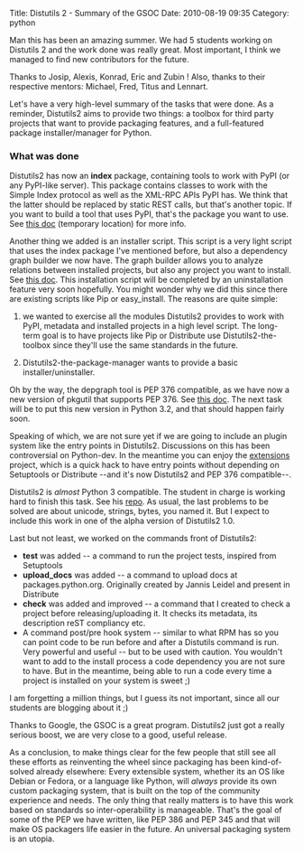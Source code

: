 Title: Distutils 2 - Summary of the GSOC
Date: 2010-08-19 09:35
Category: python

Man this has been an amazing summer. We had 5 students working on
Distutils 2 and the work done was really great. Most important, I think
we managed to find new contributors for the future.   
  
Thanks to Josip, Alexis, Konrad, Eric and Zubin ! Also, thanks to their
respective mentors: Michael, Fred, Titus and Lennart.   
  
Let's have a very high-level summary of the tasks that were done. As a
reminder, Distutils2 aims to provide two things: a toolbox for third
party projects that want to provide packaging features, and a
full-featured package installer/manager for Python.   
### What was done

  
Distutils2 has now an **index** package, containing tools to work with
PyPI (or any PyPI-like server). This package contains classes to work
with the Simple Index protocol as well as the XML-RPC APIs PyPI has. We
think that the latter should be replaced by static REST calls, but
that's another topic. If you want to build a tool that uses PyPI, that's
the package you want to use. See [this doc][] (temporary location) for
more info.   
  
Another thing we added is an installer script. This script is a very
light script that uses the index package I've mentioned before, but also
a dependency graph builder we now have. The graph builder allows you to
analyze relations between installed projects, but also any project you
want to install. See [this doc][1]. This installation script will be
completed by an uninstallation feature very soon hopefully. You might
wonder why we did this since there are existing scripts like Pip or
easy\_install. The reasons are quite simple:   
  
1) we wanted to exercise all the modules Distutils2 provides to work
with PyPI, metadata and installed projects in a high level script. The
long-term goal is to have projects like Pip or Distribute use
Distutils2-the-toolbox since they'll use the same standards in the
future.   
  
2) Distutils2-the-package-manager wants to provide a basic
installer/uninstaller.   
  
Oh by the way, the depgraph tool is PEP 376 compatible, as we have now
a new version of pkgutil that supports PEP 376. See [this doc][2]. The
next task will be to put this new version in Python 3.2, and that should
happen fairly soon.   
  
Speaking of which, we are not sure yet if we are going to include an
plugin system like the entry points in Distutils2. Discussions on this
has been controversial on Python-dev. In the meantime you can enjoy the
[extensions][] project, which is a quick hack to have entry points
without depending on Setuptools or Distribute --and it's now Distutils2
and PEP 376 compatible--.   
  
Distutils2 is *almost* Python 3 compatible. The student in charge is
working hard to finish this task. See his [repo][]. As usual, the last
problems to be solved are about unicode, strings, bytes, you named it.
But I expect to include this work in one of the alpha version of
Distutils2 1.0.   
  
Last but not least, we worked on the commands front of Distutils2:   
-   **test** was added -- a command to run the project tests, inspired
    from Setuptools
-   **upload\_docs** was added -- a command to upload docs at
    packages.python.org. Originally created by Jannis Leidel and present
    in Distribute
-   **check** was added and improved -- a command that I created to
    check a project before releasing/uploading it. It checks its
    metadata, its description reST compliancy etc.
-   A command post/pre hook system -- similar to what RPM has so you can
    point code to be run before and after a Distutils command is run.
    Very powerful and useful -- but to be used with caution. You
    wouldn't want to add to the install process a code dependency you
    are not sure to have. But in the meantime, being able to run a code
    every time a project is installed on your system is sweet ;)

  
I am forgetting a million things, but I guess its not important, since
all our students are blogging about it ;)   
  
Thanks to Google, the GSOC is a great program. Distutils2 just got a
really serious boost, we are very close to a good, useful release.   
  
As a conclusion, to make things clear for the few people that still see
all these efforts as reinventing the wheel since packaging has been
kind-of-solved already elsewhere: Every extensible system, whether its
an OS like Debian or Fedora, or a language like Python, will *always*
provide its own custom packaging system, that is built on the top of the
community experience and needs. The only thing that really matters is to
have this work based on standards so inter-operability is manageable.
That's the goal of some of the PEP we have written, like PEP 386 and PEP
345 and that will make OS packagers life easier in the future. An
universal packaging system is an utopia.

  [this doc]: http://distutils2.notmyidea.org/library/distutils2.index.html
  [1]: http://bitbucket.org/josip/distutils2/src/tip/docs/source/depgraph.rst
  [2]: http://bitbucket.org/josip/distutils2/src/tip/docs/source/pkgutil.rst
  [extensions]: http://bitbucket.org/tarek/extensions
  [repo]: http://bitbucket.org/zubin71/distutils2-py3
